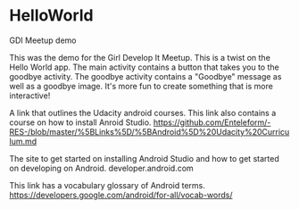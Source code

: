 # HelloWorld
GDI Meetup demo

This was the demo for the Girl Develop It Meetup. This is a twist on the Hello World app. The main activity contains a button that takes you to the goodbye activity. 
The goodbye activity contains a "Goodbye" message as well as a goodbye image. It's more fun to create something that 
is more interactive!

A link that outlines the Udacity android courses. This link also contains a course on how to install Anroid Studio.
https://github.com/Enteleform/-RES-/blob/master/%5BLinks%5D/%5BAndroid%5D%20Udacity%20Curriculum.md

The site to get started on installing Android Studio and how to get started on developing on Android.
developer.android.com

This link has a vocabulary glossary of Android terms.
https://developers.google.com/android/for-all/vocab-words/
